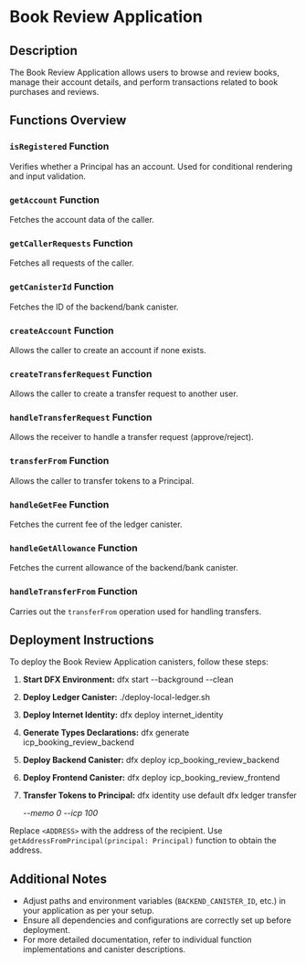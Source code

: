 # Book Review Application

## Description

The Book Review Application allows users to browse and review books, manage their account details, and perform transactions related to book purchases and reviews.

## Functions Overview

### `isRegistered` Function

Verifies whether a Principal has an account. Used for conditional rendering and input validation.

### `getAccount` Function

Fetches the account data of the caller.

### `getCallerRequests` Function

Fetches all requests of the caller.

### `getCanisterId` Function

Fetches the ID of the backend/bank canister.

### `createAccount` Function

Allows the caller to create an account if none exists.

### `createTransferRequest` Function

Allows the caller to create a transfer request to another user.

### `handleTransferRequest` Function

Allows the receiver to handle a transfer request (approve/reject).

### `transferFrom` Function

Allows the caller to transfer tokens to a Principal.

### `handleGetFee` Function

Fetches the current fee of the ledger canister.

### `handleGetAllowance` Function

Fetches the current allowance of the backend/bank canister.

### `handleTransferFrom` Function

Carries out the `transferFrom` operation used for handling transfers.

## Deployment Instructions

To deploy the Book Review Application canisters, follow these steps:

1. **Start DFX Environment:**
dfx start --background --clean


2. **Deploy Ledger Canister:**
./deploy-local-ledger.sh


3. **Deploy Internet Identity:**
dfx deploy internet_identity


4. **Generate Types Declarations:**
dfx generate icp_booking_review_backend


5. **Deploy Backend Canister:**
dfx deploy icp_booking_review_backend


6. **Deploy Frontend Canister:**
dfx deploy icp_booking_review_frontend


7. **Transfer Tokens to Principal:**
dfx identity use default
dfx ledger transfer <ADDRESS> --memo 0 --icp 100

Replace `<ADDRESS>` with the address of the recipient. Use `getAddressFromPrincipal(principal: Principal)` function to obtain the address.

## Additional Notes

- Adjust paths and environment variables (`BACKEND_CANISTER_ID`, etc.) in your application as per your setup.
- Ensure all dependencies and configurations are correctly set up before deployment.
- For more detailed documentation, refer to individual function implementations and canister descriptions.
